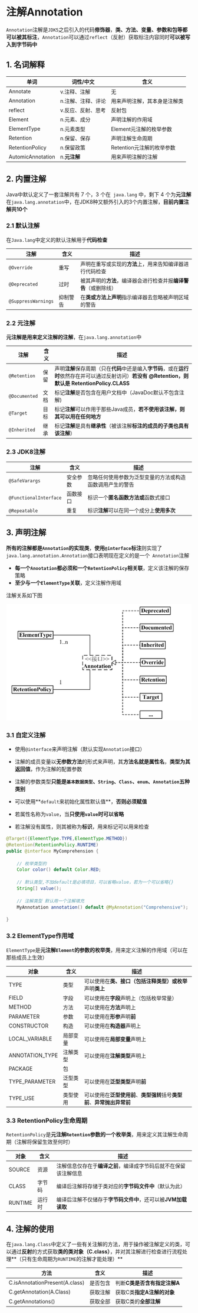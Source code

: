 # 注解Annotation

`Annotation`注解是`JDK5`之后引入的代码**修饰器**，**类、方法、变量、参数和包等都可以被其标注**，`Annotation`可以通过`reflect`（反射）获取标注内容同时**可以被写入到字节码中**

## 1. 名词解释

| 单词              | 词性/中文          | 含义                         |
| ----------------- | ------------------ | ---------------------------- |
| Annotate          | v.注释、注解       | 无                           |
| Annotation        | n.注解、注释、评论 | 用来声明注解，其本身是注解类 |
| reflect           | v.反应、反射、思考 | 反射包                       |
| Element           | n.元素、成分       | 声明注解的作用域             |
| ElementType       | n.元素类型         | Element元注解的枚举参数      |
| Retention         | n.保留、保存       | 声明注解生命周期             |
| RetentionPolicy   | n.保留政策         | Retention元注解的枚举参数    |
| AutomicAnnotation | n.**元注解**       | 用来声明注解的注解           |



## 2. 内置注解

Java中默认定义了一套注解共有 7 个，3 个在` java.lang` 中，剩下 4 个为**元注解**在` java.lang.annotation `中，在JDK8种又额外引入的3个内置注解，**目前内置注解共10个**

### 2.1 默认注解

在`Java.lang`中定义的默认注解用于**代码检查**

| 注解                | 含义     | 描述                                                         |
| ------------------- | -------- | ------------------------------------------------------------ |
| `@Override`         | 重写     | 声明在重写或实现的**方法**上，用来告知编译器进行代码检查     |
| `@Deprecated`       | 过时     | 被其声明的**方法**，编译器会进行检查并报**编译警告**（或删除线） |
| `@SuppressWarnings` | 抑制警告 | 在**类或方法上声明**指示编译器去忽略被声明区域的警告         |

### 2.2 元注解

**元注解是用来定义注解的注解**，在`java.lang.annotation`中

| 注解          | 含义 | 描述                                                         |
| ------------- | ---- | ------------------------------------------------------------ |
| `@Retention`  | 保留 | 声明**注解**保存周期（只在**代码**中还是编入**字节码**，或在**运行时**依然存在并可以通过反射访问）**若没有 @Retention，则默认是 RetentionPolicy.CLASS** |
| `@Documented` | 文档 | 标记**注解**是否包含在用户文档中（JavaDoc默认不包含注解)     |
| `@Target`     | 目标 | 标记**注解**可以作用于那些Java成员，**若不使用该注解，则其可以用在任何地方** |
| `@Inherited`  | 继承 | 标记**注解**是具有**继承性**（被该注解**标注的成员的子类也具有该注解**） |

### 2.3 JDK8注解

| 注解                   | 含义     | 描述                                                     |
| ---------------------- | -------- | -------------------------------------------------------- |
| `@SafeVarargs`         | 安全参数 | 忽略任何使用参数为泛型变量的方法或构造函数调用产生的警告 |
| `@FunctionalInterface` | 函数接口 | 标识一个**匿名函数方法或**函数式接口                     |
| `@Repeatable`          | 重复     | 标识**注解**可以在同一个成分上**使用多次**               |



## 3. 声明注解

**所有的注解都是`Annotation`的实现类**，**使用`@interface`标注**则实现了`java.lang.annotation.Annotation`接口表明现在定义的是一个` Annotation`注解

+ **每一个`Anootation`都必须和一个`RetentionPolicy`相关联**，定义该注解的保存策略
+ **至少与一个`ElementType`关联**，定义注解作用域

注解关系如下图

![关系](./images/annotion.jpg)



### 3.1 自定义注解

+ 使用`@interface`来声明注解（默认实现`Annotation`接口）

+ 注解的成员变量以**无参数方法**的形式来声明，其**方法名就是属性名**，**类型为其返回值**，作为注解的配置参数
+ 注解的参数类型**只能是`基本数据类型`、`String`、`Class`、`enum`、`Annotation`五种类别**
+ 可以使用**`default`来初始化属性默认值**，**否则必须赋值**
+ 若属性名称为`value`，当**只使用`value`时可以省略**
+ 若注解没有属性，则其被称为**标识**，用来标记可以用来检查

```java
@Target({ElementType.TYPE,ElementType.METHOD})
@Retention(RetentionPolicy.RUNTIME)
public @interface MyComprehension {

    // 枚举类型的
    Color color() default Color.RED;

    // 默认类型,不加default是必填项目，可以省略value，若为一个可以省略{}
    String[] value();

    // 注解类型 默认用一个注解填充
    MyAnnotation annotation() default @MyAnnotation("Comprehensive");

}
```

### 3.2 ElementType作用域

`ElementType`是**元注解`Element`**的参数的**枚举类**，用来定义注解的作用域（可以在那些成员上生效）

| 对象            | 含义     | 描述                                                         |
| --------------- | -------- | ------------------------------------------------------------ |
| TYPE            | 类型     | 可以使用在**类、接口（包括注释类型）或枚举**声明**类上**     |
| FIELD           | 字段     | 可以使用在**字段**声明上（包括枚举常量）                     |
| METHOD          | 方法     | 可以使用在**方法**声明上                                     |
| PARAMETER       | 参数     | 可以使用在**形参**声明**前**                                 |
| CONSTRUCTOR     | 构造     | 可以使用在**构造器**声明上                                   |
| LOCAL_VARIABLE  | 局部变量 | 可以使用在**局部变量**声明上                                 |
| ANNOTATION_TYPE | 注解类型 | 可以使用在**注解类型**声明上                                 |
| PACKAGE         | 包       |                                                              |
| TYPE_PARAMETER  | 泛型类型 | 可以使用在**泛型类型**声明**前**                             |
| TYPE_USE        | 类型使用 | 可以使用在**泛型使用前**、**类型强转**括号**类型前**、**异常抛出异常前** |

### 3.3 RetentionPolicy生命周期

`RetentionPolicy`是**元注解`Retention`**参数的一个**枚举类**，用来定义其注解生命周期（注解将保留生效至何时）

| 对象    | 含义   | 描述                                                         |
| ------- | ------ | ------------------------------------------------------------ |
| SOURCE  | 资源   | 注解信息仅存在于**编译之前**，编译成字节码后就不在保留该注解信息 |
| CLASS   | 字节码 | 编译后注解将存储于类对应的**字节码文件中**（默认为此）       |
| RUNTIME | 运行时 | 编译后注解不仅储存于**字节码文件中**，还可以被**JVM加载读取** |



## 4. 注解的使用

在`java.lang.Class`中定义了一些有关注解的方法，用于操作被注解定义的类，可以通过**反射**的方式获取**类的类对象（C.class）**，并对其注解进行检查进行流程处理**（只有生命周期为`RUNTIME`的注解才能处理）**

| 方法                           | 含义     | 描述                         |
| ------------------------------ | -------- | ---------------------------- |
| C.isAnnotationPresent(A.class) | 是否包含 | 判断**C类是否含有指定注解A** |
| C.getAnnotation(A.Class)       | 获取注解 | 获取C类**指定A注解的对象**   |
| C.getAnnotations()             | 获取全部 | 获取C类的**全部注解**        |